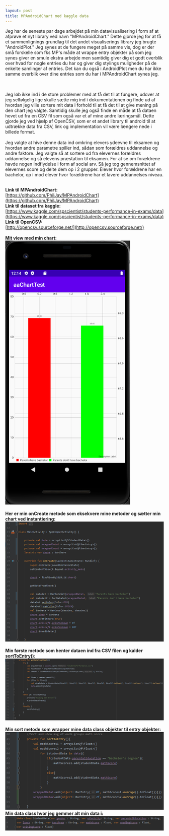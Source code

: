 ```yaml
---
layout: post
title: MPAndroidChart med kaggle data
---
```

Jeg har de seneste par dage arbejdet på min datavisualisering i form af at afprøve et nyt library ved navn "MPAndroidChart." Dette
gjorde jeg for at få et sammenlignings grundlag til det andet visualiserings library jeg brugte "AndroidPlot." Jeg synes at de fungere meget
på samme vis, dog er der små forskelle som fks MP's måde at wrappe entry objekter på som jeg synes giver en smule ekstra arbejde men samtidig
giver dig et godt overblik over hvad for nogle entries du har og giver dig stylings muligheder på de enkelte samlinger af entries. Det
kan du også i AndroidPlot men du har ikke samme overblik over dine entries som du har i MPAndroidChart synes jeg.
<!--more-->
<br>
<br>
Jeg løb ikke ind i de store problemer med at få det til at fungere, udover at jeg selfølgelig lige skulle sætte mig ind i dokumentationen
og finde ud af hvordan jeg ville sortere mit data i forhold til at få det til at give mening på den chart jeg valgte. Samtidig skulle jeg også
finde en måde at få dataen hevet ud fra en CSV fil som også var et af mine andre læringsmål. Dette gjorde jeg ved hjælp af OpenCSV, som er
et andet library til android til at udtrække data fra CSV, link og implementation vil være længere nede i billede format.
<br>
<br>
Jeg valgte at hive denne data ind omkring elevers ydeevne til eksamen og hvordan andre parametre spiller ind, sådan som forældres uddannelse
og andre faktore. Jeg valgte så at sortere ud fra elevernes forældres uddannelse og så elevens præstation til eksamen. For at se om
forældrene havde nogen indflydelse i form af social arv. Så jeg tog gennemsnittet af elevernes score og delte dem op i 2 grupper. Elever
hvor forældrene har en bachelor, op i mod elever hvor forældrene har et lavere uddannelses niveau.
<br>
<br>

**Link til MPAndroidChart:** <br>
[https://github.com/PhilJay/MPAndroidChart](https://github.com/PhilJay/MPAndroidChart) <br>
**Link til dataset fra kaggle:** <br>
[https://www.kaggle.com/spscientist/students-performance-in-exams/data](https://www.kaggle.com/spscientist/students-performance-in-exams/data) <br>
**Link til OpenCSV:** <br>
[http://opencsv.sourceforge.net/](http://opencsv.sourceforge.net/)
<br>
<br>
**Mit view med min chart:** <br>
![](/images/chartTestView.PNG)
<br>
<br>
**Her er min onCreate metode som eksekvere mine metoder og sætter min chart ved instantiering:** <br>
![](/images/chartTestOnCreate.PNG)
<br>
<br>
**Min første metode som henter dataen ind fra CSV filen og kalder sortToEntry():** <br>
![](/images/chartTestGetData.PNG)
<br>
<br>
**Min sort metode som wrapper mine data class objekter til entry objekter:** <br>
![](/images/chartTestSort.PNG) <br>
**Min data class hvor jeg gemmer alt min data i:** <br>
![](/images/chartTestDataClass.PNG)
